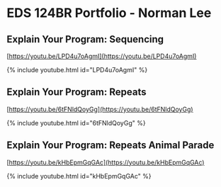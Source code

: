 # EDS 124BR Portfolio - Norman Lee

## Explain Your Program: Sequencing

[https://youtu.be/LPD4u7oAgmI](https://youtu.be/LPD4u7oAgmI) 

{% include youtube.html id="LPD4u7oAgmI" %}

## Explain Your Program: Repeats

[https://youtu.be/6tFNldQoyGg](https://youtu.be/6tFNldQoyGg) 

{% include youtube.html id="6tFNldQoyGg" %}  

## Explain Your Program: Repeats Animal Parade

[https://youtu.be/kHbEpmGqGAc](https://youtu.be/kHbEpmGqGAc) 

{% include youtube.html id="kHbEpmGqGAc" %}  

